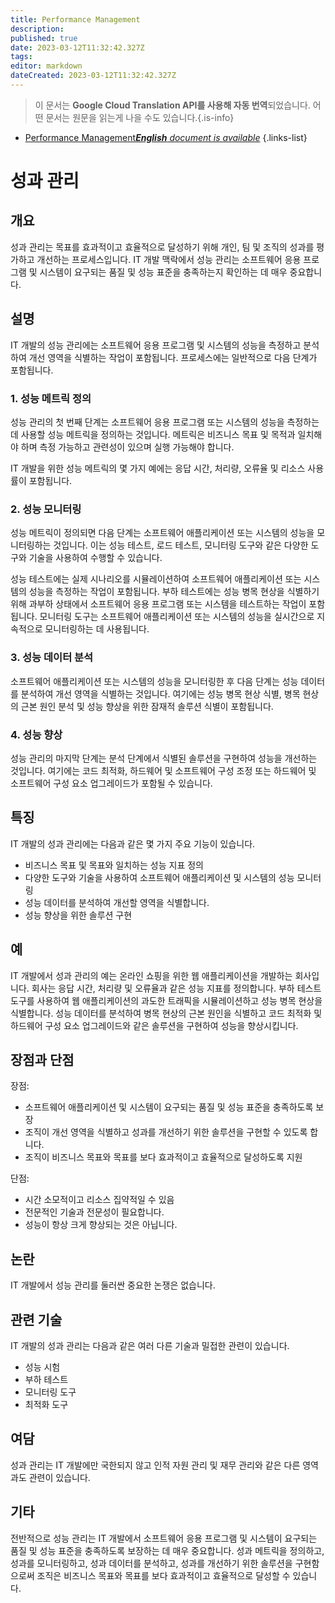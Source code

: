 ```yaml
---
title: Performance Management
description: 
published: true
date: 2023-03-12T11:32:42.327Z
tags: 
editor: markdown
dateCreated: 2023-03-12T11:32:42.327Z
---
```


> 이 문서는 **Google Cloud Translation API를 사용해 자동 번역**되었습니다.
어떤 문서는 원문을 읽는게 나을 수도 있습니다.{.is-info}



- [Performance Management***English** document is available*](/en/Knowledge-base/Dictionary/performance-management)
{.links-list}



# 성과 관리

## 개요

성과 관리는 목표를 효과적이고 효율적으로 달성하기 위해 개인, 팀 및 조직의 성과를 평가하고 개선하는 프로세스입니다. IT 개발 맥락에서 성능 관리는 소프트웨어 응용 프로그램 및 시스템이 요구되는 품질 및 성능 표준을 충족하는지 확인하는 데 매우 중요합니다.

## 설명

IT 개발의 성능 관리에는 소프트웨어 응용 프로그램 및 시스템의 성능을 측정하고 분석하여 개선 영역을 식별하는 작업이 포함됩니다. 프로세스에는 일반적으로 다음 단계가 포함됩니다.

### 1. 성능 메트릭 정의

성능 관리의 첫 번째 단계는 소프트웨어 응용 프로그램 또는 시스템의 성능을 측정하는 데 사용할 성능 메트릭을 정의하는 것입니다. 메트릭은 비즈니스 목표 및 목적과 일치해야 하며 측정 가능하고 관련성이 있으며 실행 가능해야 합니다.

IT 개발을 위한 성능 메트릭의 몇 가지 예에는 응답 시간, 처리량, 오류율 및 리소스 사용률이 포함됩니다.

### 2. 성능 모니터링

성능 메트릭이 정의되면 다음 단계는 소프트웨어 애플리케이션 또는 시스템의 성능을 모니터링하는 것입니다. 이는 성능 테스트, 로드 테스트, 모니터링 도구와 같은 다양한 도구와 기술을 사용하여 수행할 수 있습니다.

성능 테스트에는 실제 시나리오를 시뮬레이션하여 소프트웨어 애플리케이션 또는 시스템의 성능을 측정하는 작업이 포함됩니다. 부하 테스트에는 성능 병목 현상을 식별하기 위해 과부하 상태에서 소프트웨어 응용 프로그램 또는 시스템을 테스트하는 작업이 포함됩니다. 모니터링 도구는 소프트웨어 애플리케이션 또는 시스템의 성능을 실시간으로 지속적으로 모니터링하는 데 사용됩니다.

### 3. 성능 데이터 분석

소프트웨어 애플리케이션 또는 시스템의 성능을 모니터링한 후 다음 단계는 성능 데이터를 분석하여 개선 영역을 식별하는 것입니다. 여기에는 성능 병목 현상 식별, 병목 현상의 근본 원인 분석 및 성능 향상을 위한 잠재적 솔루션 식별이 포함됩니다.

### 4. 성능 향상

성능 관리의 마지막 단계는 분석 단계에서 식별된 솔루션을 구현하여 성능을 개선하는 것입니다. 여기에는 코드 최적화, 하드웨어 및 소프트웨어 구성 조정 또는 하드웨어 및 소프트웨어 구성 요소 업그레이드가 포함될 수 있습니다.

## 특징

IT 개발의 성과 관리에는 다음과 같은 몇 가지 주요 기능이 있습니다.

- 비즈니스 목표 및 목표와 일치하는 성능 지표 정의
- 다양한 도구와 기술을 사용하여 소프트웨어 애플리케이션 및 시스템의 성능 모니터링
- 성능 데이터를 분석하여 개선할 영역을 식별합니다.
- 성능 향상을 위한 솔루션 구현

## 예

IT 개발에서 성과 관리의 예는 온라인 쇼핑을 위한 웹 애플리케이션을 개발하는 회사입니다. 회사는 응답 시간, 처리량 및 오류율과 같은 성능 지표를 정의합니다. 부하 테스트 도구를 사용하여 웹 애플리케이션의 과도한 트래픽을 시뮬레이션하고 성능 병목 현상을 식별합니다. 성능 데이터를 분석하여 병목 현상의 근본 원인을 식별하고 코드 최적화 및 하드웨어 구성 요소 업그레이드와 같은 솔루션을 구현하여 성능을 향상시킵니다.

## 장점과 단점

장점:

- 소프트웨어 애플리케이션 및 시스템이 요구되는 품질 및 성능 표준을 충족하도록 보장
- 조직이 개선 영역을 식별하고 성과를 개선하기 위한 솔루션을 구현할 수 있도록 합니다.
- 조직이 비즈니스 목표와 목표를 보다 효과적이고 효율적으로 달성하도록 지원

단점:

- 시간 소모적이고 리소스 집약적일 수 있음
- 전문적인 기술과 전문성이 필요합니다.
- 성능이 항상 크게 향상되는 것은 아닙니다.

## 논란

IT 개발에서 성능 관리를 둘러싼 중요한 논쟁은 없습니다.

## 관련 기술

IT 개발의 성과 관리는 다음과 같은 여러 다른 기술과 밀접한 관련이 있습니다.

- 성능 시험
- 부하 테스트
- 모니터링 도구
- 최적화 도구

## 여담

성과 관리는 IT 개발에만 국한되지 않고 인적 자원 관리 및 재무 관리와 같은 다른 영역과도 관련이 있습니다.

## 기타

전반적으로 성능 관리는 IT 개발에서 소프트웨어 응용 프로그램 및 시스템이 요구되는 품질 및 성능 표준을 충족하도록 보장하는 데 매우 중요합니다. 성과 메트릭을 정의하고, 성과를 모니터링하고, 성과 데이터를 분석하고, 성과를 개선하기 위한 솔루션을 구현함으로써 조직은 비즈니스 목표와 목표를 보다 효과적이고 효율적으로 달성할 수 있습니다.